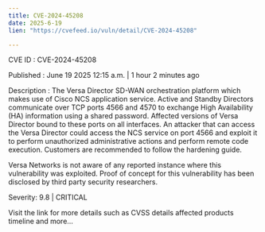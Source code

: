 ```yaml
---
title: CVE-2024-45208
date: 2025-6-19
lien: "https://cvefeed.io/vuln/detail/CVE-2024-45208"

---
```


CVE ID : CVE-2024-45208

Published :  June 19
2025
12:15 a.m. | 1 hour
2 minutes ago

Description : The Versa Director SD-WAN orchestration platform which makes use of Cisco NCS application service. Active and Standby Directors communicate over TCP ports 4566 and 4570 to exchange High Availability (HA) information using a shared password. Affected versions of Versa Director bound to these ports on all interfaces. An attacker that can access the Versa Director could access the NCS service on port 4566 and exploit it to perform unauthorized administrative actions and perform remote code execution. Customers are recommended to follow the hardening guide.

Versa Networks is not aware of any reported instance where this vulnerability was exploited. Proof of concept for this vulnerability has been disclosed by third party security researchers.

Severity: 9.8 | CRITICAL

Visit the link for more details
such as CVSS details
affected products
timeline
and more...
